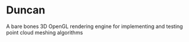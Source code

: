 # Duncan
A bare bones 3D OpenGL rendering engine for implementing and testing point cloud meshing algorithms
